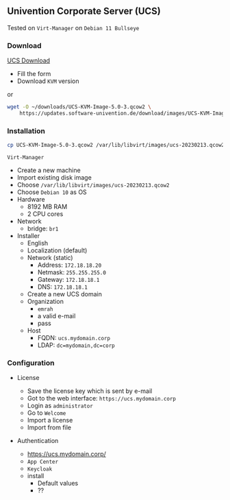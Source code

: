## Univention Corporate Server (UCS)

Tested on `Virt-Manager` on `Debian 11 Bullseye`

### Download

[UCS Download](https://www.univention.com/downloads/download-ucs/)

- Fill the form
- Download `KVM` version

or

```bash
wget -O ~/downloads/UCS-KVM-Image-5.0-3.qcow2 \
    https://updates.software-univention.de/download/images/UCS-KVM-Image.qcow2
```

### Installation

```bash
cp UCS-KVM-Image-5.0-3.qcow2 /var/lib/libvirt/images/ucs-20230213.qcow2
```

`Virt-Manager`

- Create a new machine
- Import existing disk image
- Choose `/var/lib/libvirt/images/ucs-20230213.qcow2`
- Choose `Debian 10` as OS
- Hardware
  - 8192 MB RAM
  - 2 CPU cores
- Network
  - bridge: `br1`
- Installer
  - English
  - Localization (default)
  - Network (static)
    - Address: `172.18.18.20`
    - Netmask: `255.255.255.0`
    - Gateway: `172.18.18.1`
    - DNS: `172.18.18.1`
  - Create a new UCS domain
  - Organization
    - `emrah`
    - a valid e-mail
    - pass
  - Host
    - FQDN: `ucs.mydomain.corp`
    - LDAP: `dc=mydomain,dc=corp`


### Configuration

- License
  - Save the license key which is sent by e-mail
  - Got to the web interface: `https://ucs.mydomain.corp`
  - Login as `administrator`
  - Go to `Welcome`
  - Import a license
  - Import from file

- Authentication
  - https://ucs.mydomain.corp/
  - `App Center`
  - `Keycloak`
  - install
    - Default values
    - ??
